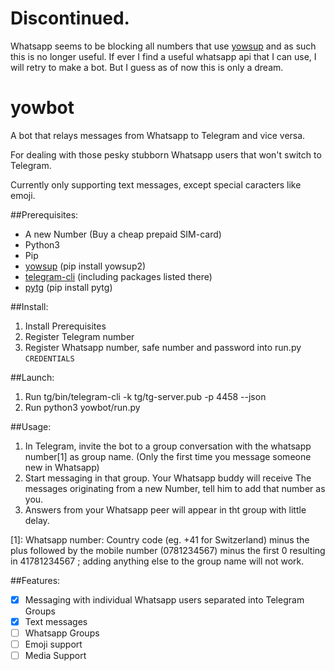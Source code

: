# Discontinued.
Whatsapp seems to be blocking all numbers that use [yowsup](https://github.com/tgalal/yowsup) and as such this is no longer useful. If ever I find a useful whatsapp api that I can use, I will retry to make a bot. But I guess as of now this is only a dream.

# yowbot
A bot that relays messages from Whatsapp to Telegram and vice versa.

For dealing with those pesky stubborn Whatsapp users that won't switch to Telegram.

Currently only supporting text messages, except special caracters like emoji.

##Prerequisites:
* A new Number (Buy a cheap prepaid SIM-card)
* Python3
* Pip
* [yowsup](https://github.com/tgalal/yowsup) (pip install yowsup2)
* [telegram-cli](https://github.com/vysheng/tg) (including packages listed there)
* [pytg](https://github.com/luckydonald/pytg) (pip install pytg)

##Install:
1. Install Prerequisites
2. Register Telegram number
3. Register Whatsapp number, safe number and password into run.py `CREDENTIALS`

##Launch:
1. Run tg/bin/telegram-cli -k tg/tg-server.pub -p 4458 --json
2. Run python3 yowbot/run.py

##Usage:
1. In Telegram, invite the bot to a group conversation with the whatsapp number[1] as group name. (Only the first time you message someone new in Whatsapp)
2. Start messaging in that group. Your Whatsapp buddy will receive The messages originating from a new Number, tell him to add that number as you.
3. Answers from your Whatsapp peer will appear in tht group with little delay.

[1]: Whatsapp number: Country code (eg. +41 for Switzerland) minus the plus followed by the mobile number (0781234567)  minus the first 0 resulting in 41781234567 ; adding anything else to the group name will not work.

##Features:
* [x] Messaging with individual Whatsapp users separated into Telegram Groups
* [x] Text messages
* [ ] Whatsapp Groups
* [ ] Emoji support
* [ ] Media Support
